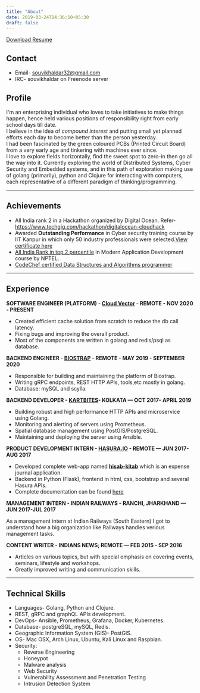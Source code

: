 ```yaml
---
title: "About"
date: 2019-03-24T14:36:10+05:30
draft: false
---
```

[Download Resume](https://drive.google.com/file/d/1ycxiFFyGTAPEvGDisP6ovz1swIrEEKKT/view?usp=sharing)    
## Contact  
* Email- souvikhaldar32@gmail.com 
* IRC- souvikhaldar on Freenode server  

## Profile
I'm an enterprising individual who loves to take initiatives to make things happen, hence held various positions of responsibility right from early school days till date.  
I believe in the idea of *compound interest* and putting small yet planned efforts each day to become better than the person yesterday.  
I had been fascinated by the green coloured PCBs (Printed Circuit Board) from a very early age and tinkering with machines ever since.  
I love to explore fields horizontally, find the sweet spot to zero-in then go all the way into it. Currently exploring the world of Distributed Systems, Cyber Security and Embedded systems, and in this path of exploration making use of golang (primarily), python and Clojure for interacting with computers, each representative of a different paradigm of thinking/programming.   

---  
## Achievements   
* All India rank 2 in a Hackathon organized by Digital Ocean. Refer- https://www.techgig.com/hackathon/digitalocean-cloudhack
* Awarded **Outstanding Performance** in Cyber security training course by IIT Kanpur in which only 50 industry professionals were selected.[View certificate here](https://drive.google.com/file/d/1VISqw0auyNTxz9djJPE-VYwMBfNIwhtg/view?usp=sharing)
*  [All India Rank in top 2 percentile](https://drive.google.com/file/d/0B8ez0XXq-2ITWDhDRWhUX0I1OTg/view?usp=sharing) in Modern Application Development course by NPTEL.    
*  [CodeChef certified Data Structures and Algorithms programmer](https://drive.google.com/open?id=1BxSSaGt7PjelIUJac_BpMMSpEgvGWftu)  

---

## Experience

**SOFTWARE ENGINEER (PLATFORM) - [Cloud Vector](https://www.cloudvector.com/) - REMOTE - NOV 2020 - PRESENT**   
-  Created efficient cache solution from scratch to reduce the db call latency.  
-  Fixing bugs and improving the overall product.  
-  Most of the components are written in golang and redis/psql as database.  

**BACKEND ENGINEER - [BIOSTRAP](https://biostrap.com/) - REMOTE - MAY 2019 - SEPTEMBER 2020**

*  Responsible for building and maintaining the platform of Biostrap.
*  Writing gRPC endpoints, REST HTTP APIs, tools,etc mostly in golang.  
*  Database: mySQL and scylla.


**BACKEND DEVELOPER - [KARTBITES](https://www.kartbites.com/)- KOLKATA — OCT 2017- APRIL 2019**

*  Building robust and high performance HTTP APIs and microservice using Golang.
*  Monitoring and alerting of servers using Prometheus.  
*  Spatial database management using PostGIS/PostgreSQL.
*  Maintaining and deploying the server using Ansible.


**PRODUCT DEVELOPMENT INTERN - [HASURA.IO](https://hasura.io/) - REMOTE — JUN 2017-AUG 2017**

*  Developed complete web-app named [**hisab-kitab**](https://youtu.be/V86Moyi1QkM) which is an expense journal application.  
*  Backend in Python (Flask), frontend in html, css, bootstrap and several Hasura APIs.  
*  Complete documentation can be found [here](https://medium.com/@souvikhaldar32/hisab-kitab-save-to-earn-c978344e5744)  

**MANAGEMENT INTERN - INDIAN RAILWAYS - RANCHI, JHARKHAND — JUN 2017-JUL 2017**

As a management intern at Indian Railways (South Eastern) I got to understand how a big organization like Railways handles verious management tasks.  

**CONTENT WRITER - INDIANS NEWS; REMOTE — FEB 2015 - SEP 2016** 

* Articles on various topics, but with special emphasis on covering events, seminars, lifestyle and workshops. 
* Greatly improved writing and communication skills.

---

## Technical Skills
*  Languages- Golang, Python and Clojure.  
*  REST, gRPC and graphQL APIs development.   
*  DevOps- Ansible, Prometheus, Grafana, Docker, Kubernetes.  
*  Database- postgreSQL, mySQL, Redis. 
*  Geographic Information System (GIS)- PostGIS.  
*  OS- Mac OSX, Arch Linux, Ubuntu, Kali Linux and Raspbian.  
*  Security:
    *  Reverse Engineering 
    *  Honeypot
    *  Malware analysis
    *  Web Security 
    *  Vulnerability Assessment and Penetration Testing
    *  Intrusion Detection System

